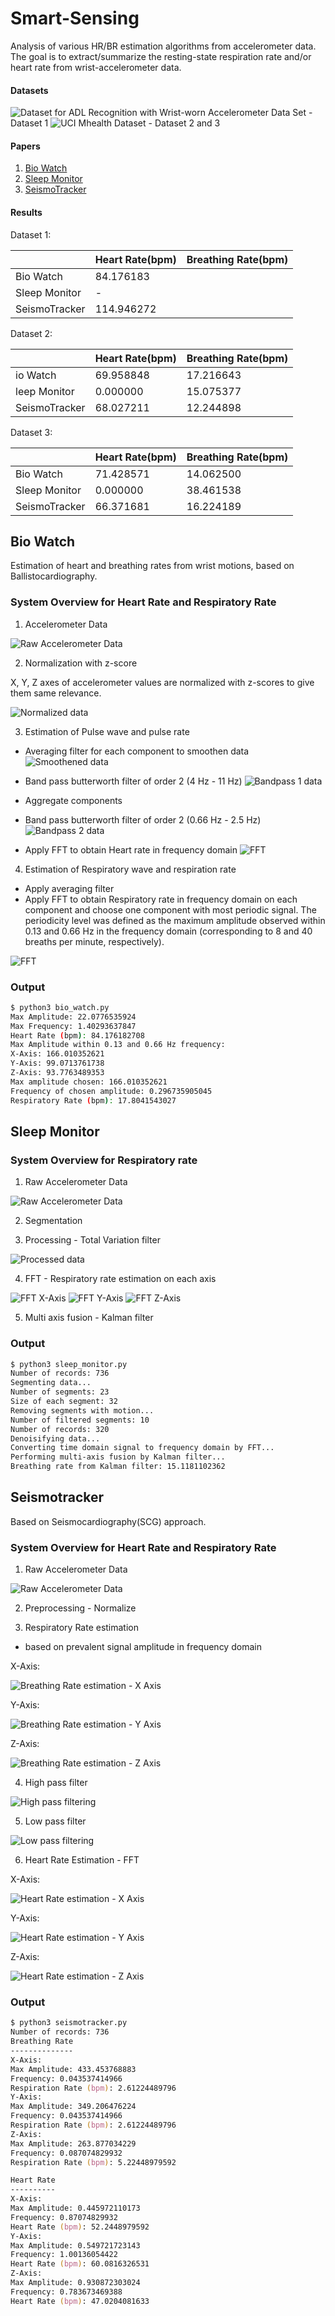 # Smart-Sensing

Analysis of various HR/BR estimation algorithms from accelerometer data. The goal is to extract/summarize the resting-state respiration rate and/or heart rate from wrist-accelerometer data. 

#### Datasets
![Dataset for ADL Recognition with Wrist-worn Accelerometer Data Set](https://archive.ics.uci.edu/ml/datasets/Dataset+for+ADL+Recognition+with+Wrist-worn+Accelerometer) - Dataset 1
![UCI Mhealth Dataset](https://archive.ics.uci.edu/ml/datasets/MHEALTH+Dataset) - Dataset 2 and 3

#### Papers
1. [Bio Watch](https://ieeexplore.ieee.org/abstract/document/7349394)
2. [Sleep Monitor](http://mcn.cse.psu.edu/paper/xiaosun/ubicomp-xiao17.pdf)
3. [SeismoTracker](https://dl.acm.org/citation.cfm?id=2892279)

#### Results

Dataset 1:

|               |Heart Rate(bpm)|  Breathing Rate(bpm)|
|---------------|---------------|---------------------|
|Bio Watch|            84.176183  |          |17.804154|
|Sleep Monitor|         - |           |15.075377|
|SeismoTracker |      114.946272|            |14.327581|

Dataset 2:

|               |Heart Rate(bpm)|  Breathing Rate(bpm)|
|---------------|---------------|---------------------|
|io Watch            |69.958848            |17.216643|
|leep Monitor         |0.000000            |15.075377|
|SeismoTracker|        68.027211            |12.244898|

Dataset 3:

|               |Heart Rate(bpm)|  Breathing Rate(bpm)|
|---------------|---------------|---------------------|
|Bio Watch      |      71.428571|            14.062500|
|Sleep Monitor  |      0.000000 |          38.461538|
|SeismoTracker  |     66.371681 |           16.224189|

## Bio Watch

Estimation of heart and breathing rates from wrist motions, based on Ballistocardiography.

### System Overview for Heart Rate and Respiratory Rate

1. Accelerometer Data

![Raw Accelerometer Data](plots/bio_watch/raw_ax.png)

2. Normalization with z-score

X, Y, Z axes of accelerometer values are normalized with z-scores to give them same relevance. 

![Normalized data](plots/bio_watch/normalized.png)

3. Estimation of Pulse wave and pulse rate

* Averaging filter for each component to smoothen data
![Smoothened data](plots/bio_watch/smoothened_ax.png)

* Band pass butterworth filter of order 2 (4 Hz - 11 Hz)
![Bandpass 1 data](plots/bio_watch/bandpass1_ax.png)

* Aggregate components
* Band pass butterworth filter of order 2 (0.66 Hz - 2.5 Hz)
![Bandpass 2 data](plots/bio_watch/bandpass2_ax.png)

* Apply FFT to obtain Heart rate in frequency domain
![FFT](plots/bio_watch/fft.png)

4. Estimation of Respiratory wave and respiration rate

* Apply averaging filter
* Apply FFT to obtain Respiratory rate in frequency domain on each component and choose one component with most periodic signal. The  periodicity  level  was  defined as the maximum amplitude observed within 0.13 and 0.66 Hz in the frequency domain (corresponding  to 8 and 40 breaths per minute, respectively). 

![FFT](plots/bio_watch/fft_zaxis.png)

### Output

```sh
$ python3 bio_watch.py
Max Amplitude: 22.0776535924
Max Frequency: 1.40293637847
Heart Rate (bpm): 84.176182708
Max Amplitude within 0.13 and 0.66 Hz frequency:
X-Axis: 166.010352621
Y-Axis: 99.0713761738
Z-Axis: 93.7763489353
Max amplitude chosen: 166.010352621
Frequency of chosen amplitude: 0.296735905045
Respiratory Rate (bpm): 17.8041543027
```

## Sleep Monitor

### System Overview for Respiratory rate

1. Raw Accelerometer Data

![Raw Accelerometer Data](plots/sleep_monitor/raw_ax.png)

2. Segmentation

3. Processing - Total Variation filter

![Processed data](plots/sleep_monitor/processed_data.png)

4. FFT - Respiratory rate estimation on each axis

![FFT X-Axis](plots/sleep_monitor/fft_xaxis.png)
![FFT Y-Axis](plots/sleep_monitor/fft_yaxis.png)
![FFT Z-Axis](plots/sleep_monitor/fft_zaxis.png)

5. Multi axis fusion - Kalman filter

### Output

```sh
$ python3 sleep_monitor.py
Number of records: 736
Segmenting data...
Number of segments: 23
Size of each segment: 32
Removing segments with motion...
Number of filtered segments: 10
Number of records: 320
Denoisifying data...
Converting time domain signal to frequency domain by FFT...
Performing multi-axis fusion by Kalman filter...
Breathing rate from Kalman filter: 15.1181102362
```

## Seismotracker

Based on Seismocardiography(SCG) approach.

### System Overview for Heart Rate and Respiratory Rate

1. Raw Accelerometer Data

![Raw Accelerometer Data](plots/seismotracker/raw_ax.png)

2. Preprocessing - Normalize

3. Respiratory Rate estimation
- based on prevalent signal amplitude in frequency domain

X-Axis:

![Breathing Rate estimation - X Axis](plots/seismotracker/br_fft_xaxis.png)

Y-Axis:

![Breathing Rate estimation - Y Axis](plots/seismotracker/br_fft_yaxis.png)

Z-Axis:

![Breathing Rate estimation - Z Axis](plots/seismotracker/br_fft_zaxis.png)

4. High pass filter

![High pass filtering](plots/seismotracker/hr_highpass_filtering.png)


5. Low pass filter

![Low pass filtering](plots/seismotracker/hr_lowpass_filtering.png)

6. Heart Rate Estimation - FFT

X-Axis:

![Heart Rate estimation - X Axis](plots/seismotracker/hr_fft_xaxis.png)

Y-Axis:

![Heart Rate estimation - Y Axis](plots/seismotracker/hr_fft_yaxis.png)

Z-Axis:

![Heart Rate estimation - Z Axis](plots/seismotracker/hr_fft_zaxis.png)

### Output

```zsh
$ python3 seismotracker.py
Number of records: 736
Breathing Rate
--------------
X-Axis:
Max Amplitude: 433.453768883
Frequency: 0.043537414966
Respiration Rate (bpm): 2.61224489796
Y-Axis:
Max Amplitude: 349.206476224
Frequency: 0.043537414966
Respiration Rate (bpm): 2.61224489796
Z-Axis:
Max Amplitude: 263.877034229
Frequency: 0.087074829932
Respiration Rate (bpm): 5.22448979592

Heart Rate
----------
X-Axis:
Max Amplitude: 0.445972110173
Frequency: 0.87074829932
Heart Rate (bpm): 52.2448979592
Y-Axis:
Max Amplitude: 0.549721723143
Frequency: 1.00136054422
Heart Rate (bpm): 60.0816326531
Z-Axis:
Max Amplitude: 0.930872303024
Frequency: 0.783673469388
Heart Rate (bpm): 47.0204081633

```